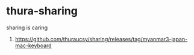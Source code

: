 # thura-sharing

sharing is caring

1. https://github.com/thuraucsy/sharing/releases/tag/myanmar3-japan-mac-keyboard
